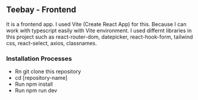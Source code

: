## Teebay - Frontend

It is a frontend app. I used Vite (Create React App) for this. Because I can work with typescript easily with Vite environment. I used differnt libraries in this project such as react-router-dom, datepicker, react-hook-form, tailwind css, react-select, axios, classnames.

### Installation Processes

- Rn git clone this repository
- cd [repository-name]
- Run npm install
- Run npm run dev